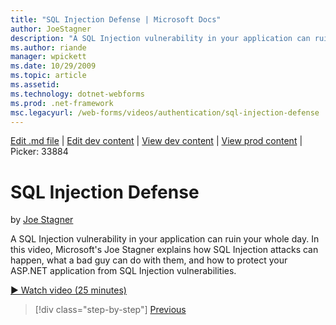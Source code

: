 ```yaml
---
title: "SQL Injection Defense | Microsoft Docs"
author: JoeStagner
description: "A SQL Injection vulnerability in your application can ruin your whole day. In this video, Microsoft’s Joe Stagner explains how SQL Injection attacks can happ..."
ms.author: riande
manager: wpickett
ms.date: 10/29/2009
ms.topic: article
ms.assetid: 
ms.technology: dotnet-webforms
ms.prod: .net-framework
msc.legacyurl: /web-forms/videos/authentication/sql-injection-defense
---
```

[Edit .md file](C:\Projects\msc\dev\Msc.Www\Web.ASP\App_Data\github\web-forms\videos\authentication\sql-injection-defense.md) | [Edit dev content](http://www.aspdev.net/umbraco#/content/content/edit/26937) | [View dev content](http://docs.aspdev.net/tutorials/web-forms/videos/authentication/sql-injection-defense.html) | [View prod content](http://www.asp.net/web-forms/videos/authentication/sql-injection-defense) | Picker: 33884

SQL Injection Defense
====================
by [Joe Stagner](https://github.com/JoeStagner)

A SQL Injection vulnerability in your application can ruin your whole day. In this video, Microsoft's Joe Stagner explains how SQL Injection attacks can happen, what a bad guy can do with them, and how to protect your ASP.NET application from SQL Injection vulnerabilities.

[&#9654; Watch video (25 minutes)](https://channel9.msdn.com/Blogs/ASP-NET-Site-Videos/sql-injection-defense)

>[!div class="step-by-step"] [Previous](creating-inactive-users.md)
